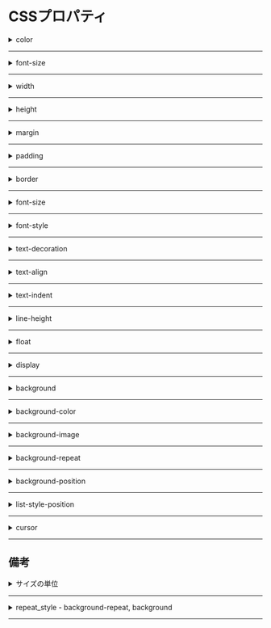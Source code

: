 # CSSプロパティ

<details><summary>color</summary>

色

```css
color: clr;
```

</details>

***

<details><summary>font-size</summary>

フォントサイズ

```css
font-size: size;
```

</details>

***

<details><summary>width</summary>

幅

```css
width: size;
```

</details>

***

<details><summary>height</summary>

高さ

```css
height: size;
```

</details>

***

<details><summary>margin</summary>

余白

```css
margin: {
    all
    | top right bottom left
    | vertical horizontal
    | top horizontal bottom
    | inherit
    | initial
    | unset
};
```

</details>

***

<details><summary>padding</summary>

パディング

```css
padding: {
    all
    | top right bottom left
    | vertical horizontal
    | top horizontal bottom
};
```

</details>

***

<details><summary>border</summary>

罫線のスタイルを指定する。　

```css
border: size color border_style;
```

#### 備考

<details><summary>border_style</summary>

|style|説明|
|:---|:---|
|none|表示しない。重なる場合は、ほかの要素を有線。|
|hidden|表示しない。重なる場合は、そのボーダーも表示しない。|
|solid|1本線|
|double|2本線|
|groove|立体的にくぼんだ線|
|ridge|立体的に隆起した線|
|inset|中身がくぼんだ線|
|outset|中身が隆起した線|
|dashed|破線|
|dotted|点線|

</details>

***

</details>

***

<details><summary>font-size</summary>

フォントサイズを指定する。

```css
font-size: size;
```

</details>

***

<details><summary>font-style</summary>

フォントのスタイルを指定する。

```css
font-style: {normal | italic};
```

</details>

***

<details><summary>text-decoration</summary>

テキストにデコレーションする。

```css
text-decoration: {underline | overline | line-through};
```

</details>

***

<details><summary>text-align</summary>

行寄せ

```css
text-align {
    start
    | end
    | left
    | right
    | center
    | justify
    | justify-all 
     match_parent
};
```

#### 備考

<details><summary>alignments</summary>

|alignments|説明|
|:---|:---|
|start|デフォルト、行方向の最初にそろえる。|
|end|行方向の最後にそろえる。|
|left|左にそろえる。|
|right|右にそろえる|
|center|中央にそろえる。|
|justify|均等にそろえる。|
|justify-all|均等にそろえる。最後の行もそろえる。|
|match-parent|親要素を継承する。|

</details>

***

</details>

***

<details><summary>text-indent</summary>

文字のインデントサイズ

```css
text-indent: size;
```

</details>

***

<details><summary>line-height</summary>

行の高さ

```css
line-height: size;
```

</details>

***

<details><summary>float</summary>

配置変更。

後に続くタグはその反対側に続く。

`position`プロパティで`static`以外が指定されている要素には適用されない。

```css
float: {left | right | none};
```

</details>

***

<details><summary>display</summary>

表示形式を変更できる。

```css
display: {block | inline | inline-block | flex};
```

#### 備考

<details><summary>表示形式</summary>

|format|説明|
|:---|:---|
|block|ブロック|
|inline|インライン|
|inline-block|ブロックレベルの要素をインラインのように扱い横に並べる。|
|flex|子を横に並べる。|

</details>

***

</details>

***

<details><summary>background</summary>


```css
background {
    color
    | url repeat_style
    | border-box color
    | repeat_style alignment/size% url
};
```


</details>

***

<details><summary>background-color</summary>

背景色

```css
background-color: color;
```

</details>

***

<details><summary>background-image</summary>

背景画像。

```css
background-image: url;
```

</details>

***

<details><summary>background-repeat</summary>

背景画像の繰り返しを設定する。

```css
background-repeat: {repeat-x | repeat-y | repeat | no-repeat};
```

</details>

***

<details><summary>background-position</summary>

背景画像の表示位置を設定する。

```css
background-position: {{top | left | right | center} [margin]}[...];
```

</details>

***

<details><summary>list-style-position</summary>

リストの先頭に表示するマーカーの表示位置を指定する。

```css
list-style-position: {inside | outside};
```

#### 備考

<details><summary>position</summary>

|position|説明|
|:---|:---|
|inside|マーカーがリスト内容の内側に表示される。改行時にマーカーと行頭がそろう。|
|outside|マーカーがリスト内容の外側に表示される。改行時に文字がマーカーの手前にくる。|

</details>

***

</details>

***

<details><summary>cursor</summary>

ホバー時のカーソルの形を変更する。

```css
cursor shape;
```

#### 備考

<details><summary>shape</summary>

|shape|説明|
|:---|:---|
|auto|自動|
|default|デフォルトカーソル|
|none|表示しない|
|pointer|指のマーク|
|help|クエスチョンマーク付き|
|progress|読み込み中|
|wait|待機中|
|cell|表のセルまたは一連のセルの選択|
|crossshair|十字カーソル|
|text|テキスト入力|
|vertical-text|縦書き入力|
|alias|ショットカット作成|
|copy|コピー|
|move|移動|
|no-drop|ドロップできない|
|not-allowed|禁止マーク|
|grab|つかむ前|
|grabbing|つかんでいる|

</details>

***

</details>

***

## 備考


<details><summary>サイズの単位</summary>

|単位|説明|
|:---|:---|
|(n)em|親要素のフォントサイズを1とする|
|(n)rem|html要素のフォントサイズを1とする|
|(n)%|親要素との相対的な大きさ|
|(n)px|ピクセル|
|auto|自動|

</details>

***

<details><summary>repeat_style - background-repeat, background</summary>

|repeat_style|説明|
|:---|:---|
|repeat-x|横に繰り返す。|
|repeat-y|縦に繰り返す。|
|repeat|縦横に繰り返す。|
|no-repeat|繰り返しなし。|

</details>

***

